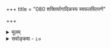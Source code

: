 +++
title = "080 शक्तिर्यागादिकस्य स्वफलवितरणे"

+++
<details><summary>मूलम्</summary>

शक्तिर्यागादिकस्य स्वफलवितरणे संभवे वा फलस्य स्थाप्या मध्ये तयोरित्यबहुमतिपदं सत्सु तौतातिती वाक् ।  
शक्ताभावे हि शक्तिर्न भवति शमितो धर्मधर्म्यैक्यजल्पस्तद्द्वारे शक्तिशब्दो यदि भवतु परं कॢप्तिमस्य क्षिपामः ॥ ८० ॥
</details>

<details><summary>सर्वाङ्कषा - ८०</summary>

नैय्यायिकेषु तार्किकभावनया श्रद्धातिशयात् प्रदर्श्यतामौदासीन्यम् । परमवैदिकं कुमारिलं कथमुपेक्षसे? इत्यत्राह - शक्तिरित्यादि । **यागादिकस्य** =क्षणिकक्रियारूपयागादेः **स्वफलवितरणे** =स्वर्गादिफलदाने वा **फलस्य** = स्वर्गादेः संभवे **वा** = उत्पत्तौ वा **शक्तिः** = साधने यागे, साध्ये स्वर्गे च तत्तदनुगुणा शक्तिः **तयोः** = यागस्वर्गयोः **मध्ये** = व्यापारत्वेन स्थाप्या इति तौतातिती **वाक्** = कौमारिली वाक् **सत्सु** = ब्रह्मवित्सु **अबहुमतिपदम्** = बहुमानविषयो न । 'अ' इति नञर्थकमव्ययं भिन्नपदं वा । कुतः ? **शक्ताभावे** = शक्तेराधारस्याभावे शक्तिः न भवति, यागः क्षणिकत्वान्नष्टः, स्वर्गो भावित्वान्नास्त्यद्य, कुत्र तिष्ठेत् शक्तिः ? ननु शक्तिशक्तिमतोरभेदात् शक्तेराश्रयोऽपि सूक्ष्मरूपेण वर्तेतैवेति चेत् — **धर्मधयैक्यजल्पः** = धर्मधर्मिणोरभेदवादः **शमितः** = पूर्वमेव बहुधा समाहितः । **तत्** = तस्मात् **द्वारे** = फलसाधनयोर्मध्यवर्तिनि कुत्रचित् यदि शक्तिशब्दः, भवतु । **परम्** = परं तु **अस्य** = मध्यवर्तिनः **क्लृप्तिम्** = कल्पनाम् **क्षिपामः** = निराकुर्मः,

441. 

442. 

764 

[ अदृष्टं देवताप्रीतिरूपम् ] 

द्वारं तत्तत्फलाप्तेः श्रुतिभिरवधृतौ देवताप्रीतिकोपौ 

व्याचक्रे देवपूजा यजनमिति; न तन्न श्रुतं वाक्यविद्भिः । आम्नातेऽपेक्षितेऽर्थे न च नयनिपुणैरश्रुतं कल्पनीयं 

नो चेत्, स्यात् दत्ततोयाञ्जलिरिह भवतां रात्रिसत्रादिनीतिः ॥81॥ 

[ मन्त्रार्थवादानामपि स्वार्थे प्रामाण्यम् ] 

आराध्यादिप्रकाशः स्फुटमुपकुरुते मन्त्रसाध्ये विधीनां 

प्राशस्त्यादिप्रतीतिर्न च भवति मृषावर्णनैरर्थवादैः । 

श्रुतिसिद्धत्वात् किमर्थं कल्पना? ननु न वयं कल्पयामः । यागस्य फलहेतुत्वं कथमित्यत्र द्वारमावश्यकम् । द्वारमेव शक्तिपदवाच्यं चेत् ' भवतु' इत्यङ्गीकारानन्तरं चर्चा का ? इति चेत्, भवदुक्ता शक्तिः न द्वारं भवेत्, तस्य स्वतन्त्रपदार्थत्वासंभवस्य, अद्रव्यत्वस्य चानुपदं वक्ष्यमाणत्वात् (श्लो.98) । तद्द्वारं कीदृशमित्येव विचारोऽनुवर्तते समनन्तरश्लोके ॥ ८० ॥
</details>
